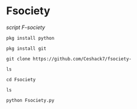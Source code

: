 # Fsociety
*script F-society*
~~~
pkg install python

pkg install git

git clone https://github.com/Ceshack7/fsociety-

ls

cd Fsociety

ls

python Fsociety.py

